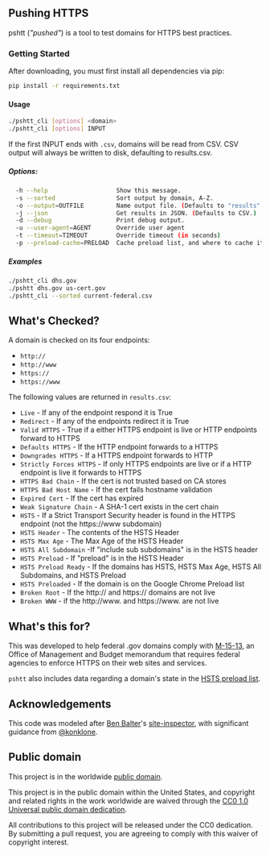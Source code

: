 ## Pushing HTTPS

pshtt (_"pushed"_) is a tool to test domains for HTTPS best practices.

### Getting Started

After downloading, you must first install all dependencies via pip:

```bash
pip install -r requirements.txt
```

#### Usage
```bash
./pshtt_cli [options] <domain>
./pshtt_cli [options] INPUT
```
If the first INPUT ends with `.csv`, domains will be read from CSV. CSV output will always be written to disk, defaulting to results.csv.

##### Options:

```bash
  -h --help                   Show this message.
  -s --sorted                 Sort output by domain, A-Z.
  -o --output=OUTFILE         Name output file. (Defaults to "results".)
  -j --json                   Get results in JSON. (Defaults to CSV.)
  -d --debug                  Print debug output.
  -u --user-agent=AGENT       Override user agent
  -t --timeout=TIMEOUT        Override timeout (in seconds)
  -p --preload-cache=PRELOAD  Cache preload list, and where to cache it.
```

##### Examples

```bash
./pshtt_cli dhs.gov
./pshtt dhs.gov us-cert.gov
./pshtt_cli --sorted current-federal.csv
```

## What's Checked?

A domain is checked on its four endpoints:

* `http://`
* `http://www`
* `https://`
* `https://www`

The following values are returned in `results.csv`:

* `Live` - If any of the endpoint respond it is True
* `Redirect` - If any of the endpoints redirect it is True
* `Valid HTTPS` - True if a either HTTPS endpoint is live or HTTP endpoints forward to HTTPS
* `Defaults HTTPS` - If the HTTP endpoint forwards to a HTTPS
* `Downgrades HTTPS` - If a HTTPS endpoint forwards to HTTP
* `Strictly Forces HTTPS` - If only HTTPS endpoints are live or if a HTTP endpoint is live it forwards to HTTPS
* `HTTPS Bad Chain` - If the cert is not trusted based on CA stores
* `HTTPS Bad Host Name` - If the cert fails hostname validation
* `Expired Cert` - If the cert has expired
* `Weak Signature Chain` - A SHA-1 cert exists in the cert chain
* `HSTS` - If a Strict Transport Security header is found in the HTTPS endpoint (not the https://www subdomain)
* `HSTS Header` - The contents of the HSTS Header
* `HSTS Max Age` - The Max Age of the HSTS Header
* `HSTS All Subdomain` -If "include sub subdomains" is in the HSTS header
* `HSTS Preload` - If "preload" is in the HSTS Header
* `HSTS Preload Ready` - If the domains has HSTS, HSTS Max Age, HSTS All Subdomains, and HSTS Preload
* `HSTS Preloaded` - If the domain is on the Google Chrome Preload list
* `Broken Root` - If the http:// and https:// domains are not live
* `Broken WWW` - if the http://www. and https://www. are not live

## What's this for?

This was developed to help federal .gov domains comply with [M-15-13](https://https.cio.gov), an Office of Management and Budget memorandum that requires federal agencies to enforce HTTPS on their web sites and services.

`pshtt` also includes data regarding a domain's state in the [HSTS preload list](https://hstspreload.appspot.com).

## Acknowledgements

This code was modeled after [Ben Balter](https://github.com/benbalter)'s [site-inspector](https://github.com/benbalter/site-inspector), with significant guidance from [@konklone](https://github.com/konklone).

## Public domain

This project is in the worldwide [public domain](LICENSE.md).

This project is in the public domain within the United States, and copyright and related rights in the work worldwide are waived through the [CC0 1.0 Universal public domain dedication](https://creativecommons.org/publicdomain/zero/1.0/).

All contributions to this project will be released under the CC0 dedication. By submitting a pull request, you are agreeing to comply with this waiver of copyright interest.
